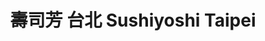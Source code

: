 ---
title: "壽司芳 台北 Sushiyoshi Taipei"
description: "壽司芳 台北 Sushiyoshi Taipei"
layout: shop
keywords:
  - 美食競賽
  - 台灣美食
  - 美食精選
datePublished: "2025-06-30"
dateModified: "2025-07-03"
city: "台北市"
district: "大安區"
address: "台北市大安區忠孝東路四段216巷19弄12號"
phone: "0227215560"
geo: "25.040238780732103, 121.55369117224443"
google_map: "https://maps.app.goo.gl/KTLvcLChsTBH9fdu5"
footinder: "https://footinder.com.tw/%e5%8f%b0%e5%8c%97%e5%b8%82%e5%a4%a7%e5%ae%89%e5%8d%80/110875/"
official: "https://www.facebook.com/sushiyoshitaipei/"
award:
  - name: "500盤"
    year: "2024"
    entries:
      - dishes:
          - "蜆湯素麵"

---